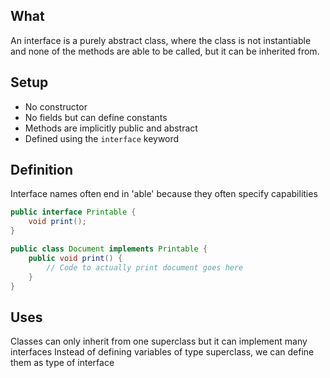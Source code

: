 ## What
An interface is a purely abstract class, where the class is not instantiable and none of the methods are able to be called, but it can be inherited from.

## Setup
- No constructor
- No fields but can define constants
- Methods are implicitly public and abstract
- Defined using the `interface` keyword

## Definition
Interface names often end in 'able' because they often specify capabilities
```java
public interface Printable {
	void print();
}

public class Document implements Printable {
	public void print() {
		// Code to actually print document goes here
	}
}
```

## Uses
Classes can only inherit from one superclass but it can implement many interfaces
Instead of defining variables of type superclass, we can define them as type of interface